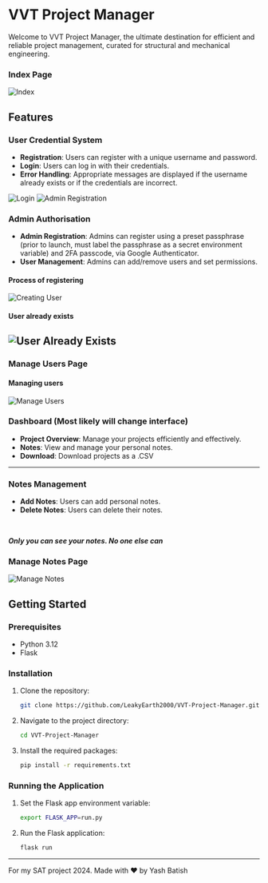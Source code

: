# VVT Project Manager

Welcome to VVT Project Manager, the ultimate destination for efficient and reliable project management, curated for structural and mechanical engineering.
### Index Page
![Index](https://github.com/user-attachments/assets/59d1fb23-0fcd-4ca3-9bf8-9b7e3d3dda85)

## Features

### User Credential System
- **Registration**: Users can register with a unique username and password.
- **Login**: Users can log in with their credentials.
- **Error Handling**: Appropriate messages are displayed if the username already exists or if the credentials are incorrect.

![Login](https://github.com/user-attachments/assets/d56e38e4-cfca-4d7e-b491-a4fffb686839)
![Admin Registration](https://github.com/user-attachments/assets/5ce11b54-7d1f-4d6a-bf53-b5e9580ff81f)

### Admin Authorisation
- **Admin Registration**: Admins can register using a preset passphrase (prior to launch, must label the passphrase as a secret environment variable) and 2FA passcode, via Google Authenticator.
- **User Management**: Admins can add/remove users and set permissions.

#### Process of registering
![Creating User](https://github.com/user-attachments/assets/2e5d4733-5a2b-4e0f-988a-e7a2ff894a63)

#### User already exists
![User Already Exists](https://github.com/user-attachments/assets/1494df6c-ddfb-4f99-ba96-7c715ec3a5cd)
----
### Manage Users Page
#### Managing users
![Manage Users](https://github.com/user-attachments/assets/26f0e955-42ff-47ce-bbf6-dc0834a54f09)

### Dashboard (Most likely will change interface)
- **Project Overview**: Manage your projects efficiently and effectively.
- **Notes**: View and manage your personal notes.
- **Download**: Download projects as a .CSV
----

### Notes Management
- **Add Notes**: Users can add personal notes.
- **Delete Notes**: Users can delete their notes.
<br />

***Only you can see your notes. No one else can***

### Manage Notes Page
![Manage Notes](https://github.com/user-attachments/assets/b4b3fc7c-ccae-4c0f-9a20-5d36eee0b958)


## Getting Started

### Prerequisites
- Python 3.12
- Flask

### Installation
1. Clone the repository:
    ```sh
    git clone https://github.com/LeakyEarth2000/VVT-Project-Manager.git
    ```
2. Navigate to the project directory:
    ```sh
    cd VVT-Project-Manager
    ```
3. Install the required packages:
    ```sh
    pip install -r requirements.txt
    ```

### Running the Application
1. Set the Flask app environment variable:
    ```sh
    export FLASK_APP=run.py
    ```
2. Run the Flask application:
    ```sh
    flask run
    ```

---

For my SAT project 2024. Made with ❤️ by Yash Batish
